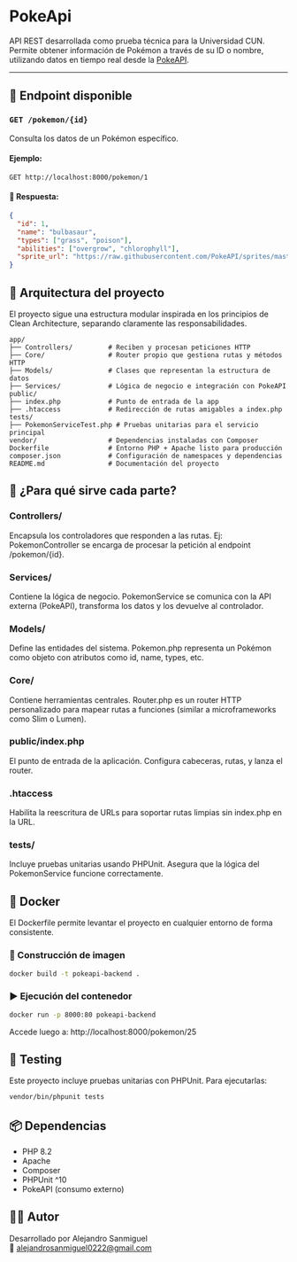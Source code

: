 # PokeApi 

API REST desarrollada como prueba técnica para la Universidad CUN. Permite obtener información de Pokémon a través de su ID o nombre, utilizando datos en tiempo real desde la [PokeAPI](https://pokeapi.co/).

---

## 🚀 Endpoint disponible

### `GET /pokemon/{id}`

Consulta los datos de un Pokémon específico.

#### Ejemplo:
```
GET http://localhost:8000/pokemon/1
```

#### 🧾 Respuesta:
```json
{
  "id": 1,
  "name": "bulbasaur",
  "types": ["grass", "poison"],
  "abilities": ["overgrow", "chlorophyll"],
  "sprite_url": "https://raw.githubusercontent.com/PokeAPI/sprites/master/sprites/pokemon/1.png"
}
```

## 🧠 Arquitectura del proyecto

El proyecto sigue una estructura modular inspirada en los principios de Clean Architecture, separando claramente las responsabilidades.

```
app/
├── Controllers/         # Reciben y procesan peticiones HTTP
├── Core/                # Router propio que gestiona rutas y métodos HTTP
├── Models/              # Clases que representan la estructura de datos
├── Services/            # Lógica de negocio e integración con PokeAPI
public/
├── index.php            # Punto de entrada de la app
├── .htaccess            # Redirección de rutas amigables a index.php
tests/
├── PokemonServiceTest.php # Pruebas unitarias para el servicio principal
vendor/                  # Dependencias instaladas con Composer
Dockerfile               # Entorno PHP + Apache listo para producción
composer.json            # Configuración de namespaces y dependencias
README.md                # Documentación del proyecto
```

## 📁 ¿Para qué sirve cada parte?

### Controllers/
Encapsula los controladores que responden a las rutas. Ej: PokemonController se encarga de procesar la petición al endpoint /pokemon/{id}.

### Services/
Contiene la lógica de negocio. PokemonService se comunica con la API externa (PokeAPI), transforma los datos y los devuelve al controlador.

### Models/
Define las entidades del sistema. Pokemon.php representa un Pokémon como objeto con atributos como id, name, types, etc.

### Core/
Contiene herramientas centrales. Router.php es un router HTTP personalizado para mapear rutas a funciones (similar a microframeworks como Slim o Lumen).

### public/index.php
El punto de entrada de la aplicación. Configura cabeceras, rutas, y lanza el router.

### .htaccess
Habilita la reescritura de URLs para soportar rutas limpias sin index.php en la URL.

### tests/
Incluye pruebas unitarias usando PHPUnit. Asegura que la lógica del PokemonService funcione correctamente.

## 🐳 Docker

El Dockerfile permite levantar el proyecto en cualquier entorno de forma consistente.

### 🔧 Construcción de imagen
```bash
docker build -t pokeapi-backend .
```

### ▶️ Ejecución del contenedor
```bash
docker run -p 8000:80 pokeapi-backend
```

Accede luego a: http://localhost:8000/pokemon/25

## 🧪 Testing

Este proyecto incluye pruebas unitarias con PHPUnit. Para ejecutarlas:

```bash
vendor/bin/phpunit tests
```

## 📦 Dependencias

- PHP 8.2
- Apache
- Composer
- PHPUnit ^10
- PokeAPI (consumo externo)

## 👨‍💻 Autor

Desarrollado por Alejandro Sanmiguel  
📧 alejandrosanmiguel0222@gmail.com